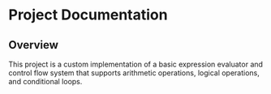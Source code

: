 # Project Documentation

## Overview
This project is a custom implementation of a basic expression evaluator and control flow system that supports arithmetic operations, logical operations, and conditional loops.
